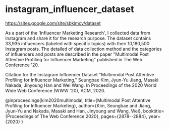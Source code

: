 # instagram_influencer_dataset

https://sites.google.com/site/sbkimcv/dataset


As a part of the 'Influencer Marketing Research', I collected data from Instagram and share it for the research purpose. The dataset contains 33,935 influencers (labeled with specific topics) with their 10,180,500 Instagram posts. The detailed of data collection method and the categories of influencers and posts are described in the paper "Multimodal Post Attentive Profiling for Influencer Marketing" published in The Web Conference '20.


Citation for the Instagram Influencer Dataset
"Multimodal Post Attentive Profiling for Influencer Marketing," Seungbae Kim, Jyun-Yu Jiang, Masaki Nakada, Jinyoung Han and Wei Wang.  In Proceedings of the 2020 World Wide Web Conference (WWW '20), ACM, 2020.

@inproceedings{kim2020multimodal,
  title={Multimodal Post Attentive Profiling for Influencer Marketing},
  author={Kim, Seungbae and Jiang, Jyun-Yu and Nakada, Masaki and Han, Jinyoung and Wang, Wei},
  booktitle={Proceedings of The Web Conference 2020},
  pages={2878--2884},
  year={2020}
}
